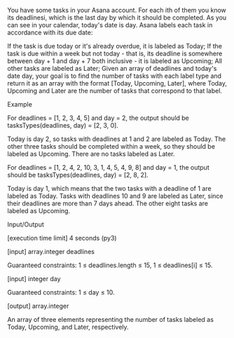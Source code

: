You have some tasks in your Asana account. For each ith of them you know its deadlinesi, which is the last day by which it should be completed. As you can see in your calendar, today's date is day. Asana labels each task in accordance with its due date:

If the task is due today or it's already overdue, it is labeled as Today;
If the task is due within a week but not today - that is, its deadline is somewhere between day + 1 and day + 7 both inclusive - it is labeled as Upcoming;
All other tasks are labeled as Later;
Given an array of deadlines and today's date day, your goal is to find the number of tasks with each label type and return it as an array with the format [Today, Upcoming, Later], where Today, Upcoming and Later are the number of tasks that correspond to that label.

Example

For deadlines = [1, 2, 3, 4, 5] and day = 2, the output should be
tasksTypes(deadlines, day) = [2, 3, 0].

Today is day 2, so tasks with deadlines at 1 and 2 are labeled as Today. The other three tasks should be completed within a week, so they should be labeled as Upcoming. There are no tasks labeled as Later.



For deadlines = [1, 2, 4, 2, 10, 3, 1, 4, 5, 4, 9, 8] and day = 1, the output should be
tasksTypes(deadlines, day) = [2, 8, 2].

Today is day 1, which means that the two tasks with a deadline of 1 are labeled as Today. Tasks with deadlines 10 and 9 are labeled as Later, since their deadlines are more than 7 days ahead. The other eight tasks are labeled as Upcoming.



Input/Output

[execution time limit] 4 seconds (py3)

[input] array.integer deadlines

Guaranteed constraints:
1 ≤ deadlines.length ≤ 15,
1 ≤ deadlines[i] ≤ 15.

[input] integer day

Guaranteed constraints:
1 ≤ day ≤ 10.

[output] array.integer

An array of three elements representing the number of tasks labeled as Today, Upcoming, and Later, respectively.
